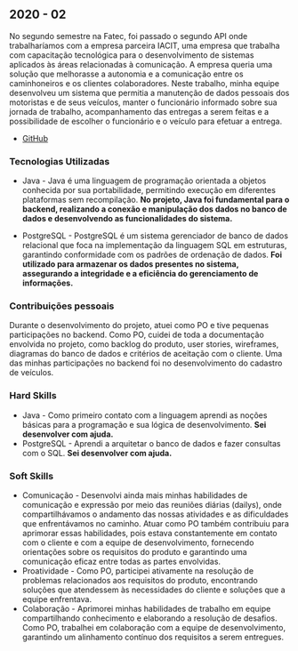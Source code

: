 ## 2020 - 02
No segundo semestre na Fatec, foi passado o segundo API onde trabalharíamos com a empresa parceira IACIT, uma empresa que trabalha com capacitação tecnológica para o desenvolvimento de sistemas aplicados às áreas relacionadas à comunicação. A empresa queria uma solução que melhorasse a autonomia e a comunicação entre os caminhoneiros e os clientes colaboradores. Neste trabalho, minha equipe desenvolveu um sistema que permitia a manutenção de dados pessoais dos motoristas e de seus veículos, manter o funcionário informado sobre sua jornada de trabalho, acompanhamento das entregas a serem feitas e a possibilidade de escolher o funcionário e o veículo para efetuar a entrega.

- [GitHub](https://github.com/Vitor-y/Projeto-Integrador)

### Tecnologias Utilizadas

- Java - Java é uma linguagem de programação orientada a objetos conhecida por sua portabilidade, permitindo execução em diferentes plataformas sem recompilação. **No projeto, Java foi fundamental para o backend, realizando a conexão e manipulação dos dados no banco de dados e desenvolvendo as funcionalidades do sistema.**

- PostgreSQL - PostgreSQL é um sistema gerenciador de banco de dados relacional que foca na implementação da linguagem SQL em estruturas, garantindo conformidade com os padrões de ordenação de dados. **Foi utilizado para armazenar os dados presentes no sistema, assegurando a integridade e a eficiência do gerenciamento de informações.**

### Contribuições pessoais 

Durante o desenvolvimento do projeto, atuei como PO e tive pequenas participações no backend. Como PO, cuidei de toda a documentação envolvida no projeto, como backlog do produto, user stories, wireframes, diagramas do banco de dados e critérios de aceitação com o cliente. Uma das minhas participações no backend foi no desenvolvimento do cadastro de veículos.

### Hard Skills 

- Java - Como primeiro contato com a linguagem aprendi as noções básicas para a programação e sua lógica de desenvolvimento. **Sei desenvolver com ajuda.** 
- PostgreSQL - Aprendi a arquitetar o banco de dados e fazer consultas com o SQL. **Sei desenvolver com ajuda.** 

### Soft Skills 

- Comunicação - Desenvolvi ainda mais minhas habilidades de comunicação e expressão por meio das reuniões diárias (dailys), onde compartilhávamos o andamento das nossas atividades e as dificuldades que enfrentávamos no caminho. Atuar como PO também contribuiu para aprimorar essas habilidades, pois estava constantemente em contato com o cliente e com a equipe de desenvolvimento, fornecendo orientações sobre os requisitos do produto e garantindo uma comunicação eficaz entre todas as partes envolvidas.
- Proatividade - Como PO, participei ativamente na resolução de problemas relacionados aos requisitos do produto, encontrando soluções que atendessem às necessidades do cliente e soluções que a equipe enfrentava. 
- Colaboração - Aprimorei minhas habilidades de trabalho em equipe compartilhando conhecimento e elaborando a resolução de desafios. Como PO, trabalhei em colaboração com a equipe de desenvolvimento, garantindo um alinhamento contínuo dos requisitos a serem entregues. 
